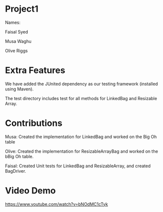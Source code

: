 # Project1

Names:

Faisal Syed

Musa Waghu

Olive Riggs

# Extra Features
We have added the JUnited dependency as our testing framework (installed using Maven).

The test directory includes test for all methods for LinkedBag and Resizable Array.

# Contributions

Musa: Created the implementation for LinkedBag and worked on the Big Oh table

Olive: Created the implementation for ResizableArrayBag and worked on the bBig Oh table.

Faisal: Created Unit tests for LinkedBag and ResizableArray, and created BagDriver.

# Video Demo

https://www.youtube.com/watch?v=bNOdMC1cTyk
